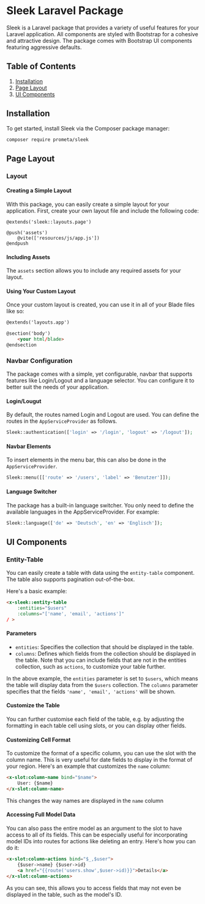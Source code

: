 # Sleek Laravel Package

Sleek is a Laravel package that provides a variety of useful features for your Laravel application. All components are styled with Bootstrap for a cohesive and attractive design. The package comes with Bootstrap UI components featuring aggressive defaults.

## Table of Contents
1. [Installation](#installation)
2. [Page Layout](#page-layout)
3. [UI Components](#ui-components)

## Installation

To get started, install Sleek via the Composer package manager:

```bash
composer require prometa/sleek
```

## Page Layout
### Layout
#### Creating a Simple Layout

With this package, you can easily create a simple layout for your application. First, create your own layout file and include the following code:

```blade
@extends('sleek::layouts.page')

@push('assets')
    @vite(['resources/js/app.js'])
@endpush
```
#### Including Assets
The `assets` section allows you to include any required assets for your layout.

#### Using Your Custom Layout
Once your custom layout is created, you can use it in all of your Blade files like so:
```html
@extends('layouts.app')

@section('body')
    <your html/blade>
@endsection
```
### Navbar Configuration

The package comes with a simple, yet configurable, navbar that supports features like Login/Logout and a language selector. You can configure it to better suit the needs of your application.

#### Login/Lougut
By default, the routes named Login and Logout are used. You can define the routes in the `AppServiceProvider` as follows.
```php
Sleek::authentication(['login' => '/login', 'logout' => '/logout']);
```
#### Navbar Elements
To insert elements in the menu bar, this can also be done in the `AppServiceProvider`.
```php
Sleek::menu([['route' => '/users', 'label' => 'Benutzer']]);
```

#### Language Switcher
The package has a built-in language switcher. You only need to define the available languages in the AppServiceProvider. For example:
```php
Sleek::language(['de' => 'Deutsch', 'en' => 'Englisch']);
```
## UI Components
### Entity-Table

You can easily create a table with data using the `entity-table` component. The table also supports pagination out-of-the-box.

Here's a basic example:

```html
<x-sleek::entity-table
    :entities="$users"
    :columns="['name', 'email', 'actions']"
/ >
```
#### Parameters

- `entities`: Specifies the collection that should be displayed in the table.
- `columns`: Defines which fields from the collection should be displayed in the table. Note that you can include fields that are not in the entities collection, such as `actions`, to customize your table further.

In the above example, the `entities` parameter is set to `$users`, which means the table will display data from the `$users` collection. The `columns` parameter specifies that the fields `'name', 'email', 'actions'` will be shown.

#### Customize the Table
You can further customise each field of the table, e.g. by adjusting the formatting in each table cell using slots, or you can display other fields.
#### Customizing Cell Format
To customize the format of a specific column, you can use the slot with the column name. This is very useful for date fields to display in the format of your region. Here's an example that customizes the `name` column:

```html
<x-slot:column-name bind="$name">
    User: {$name}
</x-slot:column-name>
```
This changes the way names are displayed in the `name` column
#### Accessing Full Model Data

You can also pass the entire model as an argument to the slot to have access to all of its fields. This can be especially useful for incorporating model IDs into routes for actions like deleting an entry. Here's how you can do it:

```html
<x-slot:column-actions bind="$_,$user">
    {$user->name} {$user->id}
    <a href="{{route('users.show',$user->id)}}">Details</a>
</x-slot:column-actions>
```

As you can see, this allows you to access fields that may not even be displayed in the table, such as the model's ID.

